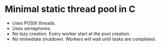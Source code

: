 # Minimal static thread pool in C
* Uses POSIX threads.
* Uses semaphores.
* No lazy creation. Every worker start at the pool creation.
* No immediate shutdown. Workers will wait until tasks are completed. 
